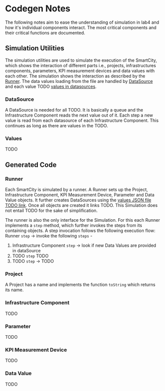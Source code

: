 # Codegen Notes
The following notes aim to ease the understanding of simulation in lab4 and how it's individual components interact. The most critical components and their critical functions are documented.

## Simulation Utilities
The simulation utilities are used to simulate the execution of the SmartCity, which shows the interaction of different parts i.e., projects, infrastructures components, parameters, KPI measurement devices and data values with each other. The simulation shows the interaction as described by the [Runner](###Runner). The data values loading from the file are handled by [DataSource](###DataSource) and each value TODO [values in datasources](###Values). 


### DataSource
A DataSource is needed for all TODO. It is basically a queue and the Infrastructure Component reads the next value out of it. Each step a new value is read from each datasource of each Infrastructure Component. This continues as long as there are values in the TODO.


### Values
TODO

## Generated Code

### Runner
Each SmartCity is simulated by a runner. A Runner sets up the Project, Infrastructure Component, KPI Measurement Device, Parameter and Data Value objects. It further creates DataSources using the [values JSON file TODO link](https://github.com/MEws22/lab4Template/blob/master/cpsml.codegen/scenarios/productionCPSScenario.json). Once all objects are created it links TODO. This Simulation does not entail TODO for the sake of simplification.

The runner is also the only interface for the Simulation. For this each Runner implements a ``step`` method, which further invokes the steps from its containing objects.
A step invocation follows the following execution flow:
Runner ``step`` -> invoke the following ``steps`` -
1.  Infrastructure Component ``step`` -> look if new Data Values are provided in dataSource
2.  TODO ``step`` TODO
3.  TODO ``step`` -> TODO

### Project
A Project has a name and implements the function ``toString`` which returns its name.

### Infrastructure Component
TODO

### Parameter
TODO

### KPI Measurement Device
TODO

### Data Value
TODO
